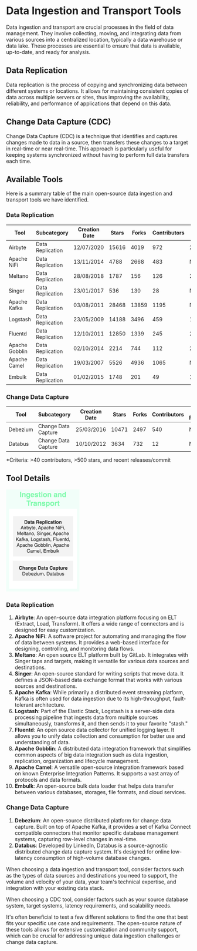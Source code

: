 # Data Ingestion and Transport Tools

Data ingestion and transport are crucial processes in the field of data management. They involve collecting, moving, and integrating data from various sources into a centralized location, typically a data warehouse or data lake. These processes are essential to ensure that data is available, up-to-date, and ready for analysis.

## Data Replication

Data replication is the process of copying and synchronizing data between different systems or locations. It allows for maintaining consistent copies of data across multiple servers or sites, thus improving the availability, reliability, and performance of applications that depend on this data.

## Change Data Capture (CDC)

Change Data Capture (CDC) is a technique that identifies and captures changes made to data in a source, then transfers these changes to a target in real-time or near real-time. This approach is particularly useful for keeping systems synchronized without having to perform full data transfers each time.

## Available Tools

Here is a summary table of the main open-source data ingestion and transport tools we have identified.

### Data Replication

| Tool | Subcategory | Creation Date | Stars | Forks | Contributors | Last Release | Latest Commit | Meets Criteria* | Link |
|------|-------------|---------------|-------|-------|--------------|--------------|---------------|-----------------|------|
| Airbyte | Data Replication | 12/07/2020 | 15616 | 4019 | 972 | 24/09/2024 | 25/09/2024 | Yes | https://github.com/airbytehq/airbyte |
| Apache NiFi | Data Replication | 13/11/2014 | 4788 | 2668 | 483 | N/A | 26/09/2024 | Yes | https://github.com/apache/nifi |
| Meltano | Data Replication | 28/08/2018 | 1787 | 156 | 126 | 25/09/2024 | 25/09/2024 | Yes | https://github.com/meltano/meltano |
| Singer | Data Replication | 23/01/2017 | 536 | 130 | 28 | N/A | 03/09/2024 | Yes (all tap) | https://github.com/singer-io/singer-python |
| Apache Kafka | Data Replication | 03/08/2011 | 28468 | 13859 | 1195 | N/A | 26/09/2024 | Yes | https://github.com/apache/kafka |
| Logstash | Data Replication | 23/05/2009 | 14188 | 3496 | 459 | 10/09/2024 | 25/09/2024 | Yes | https://github.com/elastic/logstash |
| Fluentd | Data Replication | 12/10/2011 | 12850 | 1339 | 245 | 20/08/2024 | 26/09/2024 | Yes | https://github.com/fluent/fluentd |
| Apache Gobblin | Data Replication | 02/10/2014 | 2214 | 744 | 112 | 20/07/2017 | 19/09/2024 | No | https://github.com/apache/gobblin |
| Apache Camel | Data Replication | 19/03/2007 | 5526 | 4936 | 1065 | N/A | 26/09/2024 | Yes | https://github.com/apache/camel |
| Embulk | Data Replication | 01/02/2015 | 1748 | 201 | 49 | 17/09/2024 | 24/09/2024 | Yes | https://github.com/embulk/embulk |

### Change Data Capture

| Tool | Subcategory | Creation Date | Stars | Forks | Contributors | Last Release | Latest Commit | Meets Criteria* | Link |
|------|-------------|---------------|-------|-------|--------------|--------------|---------------|-----------------|------|
| Debezium | Change Data Capture | 25/03/2016 | 10471 | 2497 | 540 | N/A | 25/09/2024 | Yes | https://github.com/debezium/debezium |
| Databus | Change Data Capture | 10/10/2012 | 3634 | 732 | 12 | N/A | 07/05/2020 | No | https://github.com/linkedin/databus |

*Criteria: >40 contributors, >500 stars, and recent releases/commit

## Tool Details

<img src="01.ingestion_and_transport.PNG" alt="Ingestion and Transport" style="width:200px;"/>

### Data Replication

1. **Airbyte**: An open-source data integration platform focusing on ELT (Extract, Load, Transform). It offers a wide range of connectors and is designed for easy customization.
2. **Apache NiFi**: A software project for automating and managing the flow of data between systems. It provides a web-based interface for designing, controlling, and monitoring data flows.
3. **Meltano**: An open source ELT platform built by GitLab. It integrates with Singer taps and targets, making it versatile for various data sources and destinations.
4. **Singer**: An open-source standard for writing scripts that move data. It defines a JSON-based data exchange format that works with various sources and destinations.
5. **Apache Kafka**: While primarily a distributed event streaming platform, Kafka is often used for data ingestion due to its high-throughput, fault-tolerant architecture.
6. **Logstash**: Part of the Elastic Stack, Logstash is a server-side data processing pipeline that ingests data from multiple sources simultaneously, transforms it, and then sends it to your favorite "stash."
7. **Fluentd**: An open source data collector for unified logging layer. It allows you to unify data collection and consumption for better use and understanding of data.
8. **Apache Gobblin**: A distributed data integration framework that simplifies common aspects of big data integration such as data ingestion, replication, organization and lifecycle management.
9. **Apache Camel**: A versatile open-source integration framework based on known Enterprise Integration Patterns. It supports a vast array of protocols and data formats.
10. **Embulk**: An open-source bulk data loader that helps data transfer between various databases, storages, file formats, and cloud services.

### Change Data Capture

1. **Debezium**: An open-source distributed platform for change data capture. Built on top of Apache Kafka, it provides a set of Kafka Connect compatible connectors that monitor specific database management systems, capturing row-level changes in real-time.
2. **Databus**: Developed by LinkedIn, Databus is a source-agnostic distributed change data capture system. It's designed for online low-latency consumption of high-volume database changes.

When choosing a data ingestion and transport tool, consider factors such as the types of data sources and destinations you need to support, the volume and velocity of your data, your team's technical expertise, and integration with your existing data stack.

When choosing a CDC tool, consider factors such as your source database system, target systems, latency requirements, and scalability needs.

It's often beneficial to test a few different solutions to find the one that best fits your specific use case and requirements. The open-source nature of these tools allows for extensive customization and community support, which can be crucial for addressing unique data ingestion challenges or change data capture.
